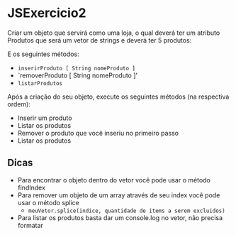 # JSExercicio2

Criar um objeto que servirá como uma loja, o qual deverá ter um atributo Produtos que será um vetor de strings e deverá ter 5 produtos:

E os seguintes métodos:

- `inserirProduto [ String nomeProduto ]`
- `removerProduto [ String nomeProduto ]'
- `listarProdutos`

Após a criação do seu objeto, execute os seguintes métodos (na respectiva ordem):

- Inserir um produto
- Listar os produtos
- Remover o produto que você inseriu no primeiro passo
- Listar os produtos

## Dicas

- Para encontrar o objeto dentro do vetor você pode usar o método findIndex
- Para remover um objeto de um array através de seu index você pode usar o método splice
  - `meuVetor.splice(indice, quantidade de items a serem excluidos)`
- Para listar os produtos basta dar um console.log no vetor, não precisa formatar
